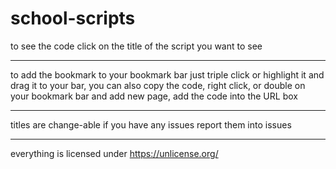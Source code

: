 # school-scripts
to see the code click on the title of the script you want to see
________________________________________________________________________________________________________________________
to add the bookmark to your bookmark bar just triple click or highlight it and drag it to your bar, 
you can also copy the code, right click, or double on your bookmark bar and add new page, add the code into the URL box
________________________________________________________________________________________________________________________
titles are change-able
if you have any issues report them into issues
________________________________________________________________________________________________________________________
everything is licensed under https://unlicense.org/
